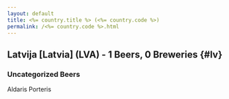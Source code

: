 ```yaml
---
layout: default
title: <%= country.title %> (<%= country.code %>)
permalink: /<%= country.code %>.html
---
```


## Latvija [Latvia] (LVA) - 1 Beers, 0 Breweries {#lv}



### Uncategorized Beers

Aldaris Porteris  



 
